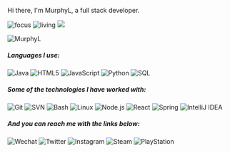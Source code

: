 Hi there, I'm MurphyL, a full stack developer.

![focus](https://img.shields.io/badge/focus-backend-brightgreen)
![living](https://img.shields.io/badge/living-wuhan-3c9)
![](https://komarev.com/ghpvc/?username=MurphyL)

<!-- 最常使用的编程语言 -->
![MurphyL](https://github-readme-stats.vercel.app/api/top-langs/?username=MurphyL&hide=css,html&layout=compact)

<!-- Github社交数据 -->
<!--
![MurphyL](https://github-readme-stats.vercel.app/api?username=MurphyL&show_icons=true)
-->

##### Languages I use:

![Java](https://img.shields.io/badge/-Java-007396?style=flat&logo=java&logoColor=ffffff)
![HTML5](https://img.shields.io/badge/-HTML5-e34f26?style=flat&logo=html5&logoColor=ffffff)
![JavaScript](https://img.shields.io/badge/-JavaScript-f7df1e?style=flat&logo=javascript&logoColor=ffffff)
![Python](https://img.shields.io/badge/-Python-3776ab?style=flat&logo=python&logoColor=ffffff)
![SQL](https://img.shields.io/badge/-SQL-336791?style=flat&logo=postgresql&logoColor=ffffff)

##### Some of the technologies I have worked with:

![Git](https://img.shields.io/badge/-Git-f05032?style=flat&logo=git&logoColor=ffffff)
![SVN](https://img.shields.io/badge/-SVN-809cc9?style=flat&logo=subversion&logoColor=ffffff)
![Bash](https://img.shields.io/badge/-BASH-4eaa25?style=flat&logo=gnu-bash&logoColor=ffffff)
![Linux](https://img.shields.io/badge/-Linux-fcc624?style=flat&logo=linux&logoColor=000000)
![Node.js](https://img.shields.io/badge/-Node.js-339933?style=flat&logo=git&logoColor=ffffff)
![React](https://img.shields.io/badge/-React-61dafb?style=flat&logo=react&logoColor=222222)
![Spring](https://img.shields.io/badge/-Spring-6db33f?style=flat&logo=spring&logoColor=ffffff)
![IntelliJ IDEA](https://img.shields.io/badge/-IntelliJ%20IDEA-000000?style=flat&logo=intellij-idea&logoColor=ffffff)

##### And you can reach me with the links below:

![Wechat](https://img.shields.io/badge/-MurphyLuo-7bb32e?style=flat&logo=wechat&logoColor=ffffff)
![Twitter](https://img.shields.io/badge/-MurphyLuo-1da1f2?style=flat&logo=playstation&logoColor=ffffff)
![Instagram](https://img.shields.io/badge/-imurphyl-e4405f?style=flat&logo=instagram&logoColor=ffffff)
![Steam](https://img.shields.io/badge/-MurphyLuo-000000?style=flat&logo=steam&logoColor=ffffff)
![PlayStation](https://img.shields.io/badge/-IMurphyL-003791?style=flat&logo=playstation&logoColor=ffffff)

<!--
**MurphyL/MurphyL** is a ✨ _special_ ✨ repository because its `README.md` (this file) appears on your GitHub profile.

Here are some ideas to get you started:

- 🔭 I’m currently working on ...
- 🌱 I’m currently learning ...
- 👯 I’m looking to collaborate on ...
- 🤔 I’m looking for help with ...
- 💬 Ask me about ...
- 📫 How to reach me: ...
- 😄 Pronouns: ...
- ⚡ Fun fact: ...
-->
